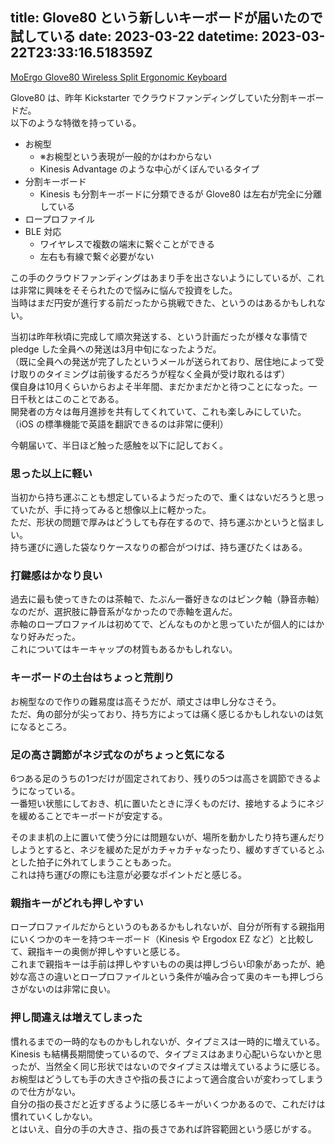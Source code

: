 title: Glove80 という新しいキーボードが届いたので試している
date: 2023-03-22
datetime: 2023-03-22T23:33:16.518359Z
---

[MoErgo Glove80 Wireless Split Ergonomic Keyboard](https://www.moergo.com/)

Glove80 は、昨年 Kickstarter でクラウドファンディングしていた分割キーボードだ。  
以下のような特徴を持っている。

- お椀型
    - ※お椀型という表現が一般的かはわからない
    - Kinesis Advantage のような中心がくぼんでいるタイプ
- 分割キーボード
    - Kinesis も分割キーボードに分類できるが Glove80 は左右が完全に分離している
- ロープロファイル
- BLE 対応
    - ワイヤレスで複数の端末に繋ぐことができる
    - 左右も有線で繋ぐ必要がない

この手のクラウドファンディングはあまり手を出さないようにしているが、これは非常に興味をそそられたので悩みに悩んで投資をした。  
当時はまだ円安が進行する前だったから挑戦できた、というのはあるかもしれない。

当初は昨年秋頃に完成して順次発送する、という計画だったが様々な事情で pledge した全員への発送は3月中旬になったようだ。  
（既に全員への発送が完了したというメールが送られており、居住地によって受け取りのタイミングは前後するだろうが程なく全員が受け取れるはず）  
僕自身は10月くらいからおよそ半年間、まだかまだかと待つことになった。一日千秋とはこのことである。  
開発者の方々は毎月進捗を共有してくれていて、これも楽しみにしていた。  
（iOS の標準機能で英語を翻訳できるのは非常に便利）  

今朝届いて、半日ほど触った感触を以下に記しておく。

### 思った以上に軽い

当初から持ち運ぶことも想定しているようだったので、重くはないだろうと思っていたが、手に持ってみると想像以上に軽かった。  
ただ、形状の問題で厚みはどうしても存在するので、持ち運ぶかというと悩ましい。  
持ち運びに適した袋なりケースなりの都合がつけば、持ち運びたくはある。

### 打鍵感はかなり良い

過去に最も使ってきたのは茶軸で、たぶん一番好きなのはピンク軸（静音赤軸）なのだが、選択肢に静音系がなかったので赤軸を選んだ。  
赤軸のロープロファイルは初めてで、どんなものかと思っていたが個人的にはかなり好みだった。  
これについてはキーキャップの材質もあるかもしれない。

### キーボードの土台はちょっと荒削り

お椀型なので作りの難易度は高そうだが、頑丈さは申し分なさそう。  
ただ、角の部分が尖っており、持ち方によっては痛く感じるかもしれないのは気になるところ。

### 足の高さ調節がネジ式なのがちょっと気になる

6つある足のうちの1つだけが固定されており、残りの5つは高さを調節できるようになっている。  
一番短い状態にしておき、机に置いたときに浮くものだけ、接地するようにネジを緩めることでキーボードが安定する。

そのまま机の上に置いて使う分には問題ないが、場所を動かしたり持ち運んだりしようとすると、ネジを緩めた足がカチャカチャなったり、緩めすぎているとふとした拍子に外れてしまうこともあった。  
これは持ち運びの際にも注意が必要なポイントだと感じる。

### 親指キーがどれも押しやすい

ロープロファイルだからというのもあるかもしれないが、自分が所有する親指用にいくつかのキーを持つキーボード（Kinesis や Ergodox EZ など）と比較して、親指キーの奥側が押しやすいと感じる。  
これまで親指キーは手前は押しやすいものの奥は押しづらい印象があったが、絶妙な高さの違いとロープロファイルという条件が噛み合って奥のキーも押しづらさがないのは非常に良い。

### 押し間違えは増えてしまった

慣れるまでの一時的なものかもしれないが、タイプミスは一時的に増えている。  
Kinesis も結構長期間使っているので、タイプミスはあまり心配いらないかと思ったが、当然全く同じ形状ではないのでタイプミスは増えているように感じる。  
お椀型はどうしても手の大きさや指の長さによって適合度合いが変わってしまうので仕方がない。  
自分の指の長さだと近すぎるように感じるキーがいくつかあるので、これだけは慣れていくしかない。  
とはいえ、自分の手の大きさ、指の長さであれば許容範囲という感じがする。

